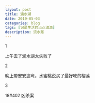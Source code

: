 ```yaml
---
layout: post
title: 滴水湖
date: 2019-05-03
categories: blog
tags: [记录生活的点点滴滴]
description: 流水账
---
```


1 

上午去了滴水湖太失败了

2

晚上带安安遛弯，水蜜桃说买了最好吃的榴莲

3

18#402 凶杀案














